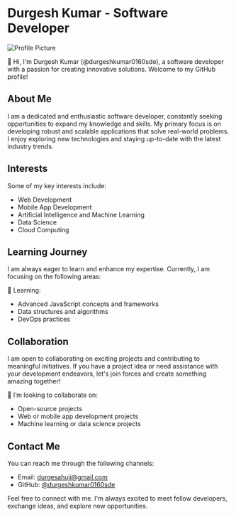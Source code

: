 # Durgesh Kumar - Software Developer

![Profile Picture](profile_picture.jpg)

👋 Hi, I'm Durgesh Kumar (@durgeshkumar0160sde), a software developer with a passion for creating innovative solutions. Welcome to my GitHub profile!

## About Me

I am a dedicated and enthusiastic software developer, constantly seeking opportunities to expand my knowledge and skills. My primary focus is on developing robust and scalable applications that solve real-world problems. I enjoy exploring new technologies and staying up-to-date with the latest industry trends.

## Interests

Some of my key interests include:

- Web Development
- Mobile App Development
- Artificial Intelligence and Machine Learning
- Data Science
- Cloud Computing

## Learning Journey

I am always eager to learn and enhance my expertise. Currently, I am focusing on the following areas:

🌱 Learning:
- Advanced JavaScript concepts and frameworks
- Data structures and algorithms
- DevOps practices

## Collaboration

I am open to collaborating on exciting projects and contributing to meaningful initiatives. If you have a project idea or need assistance with your development endeavors, let's join forces and create something amazing together!

💞️ I’m looking to collaborate on:
- Open-source projects
- Web or mobile app development projects
- Machine learning or data science projects

## Contact Me

You can reach me through the following channels:

- Email: durgesahuji@gmail.com
- GitHub: [@durgeshkumar0160sde](https://github.com/durgeshkumar0160sde)

Feel free to connect with me. I'm always excited to meet fellow developers, exchange ideas, and explore new opportunities.
